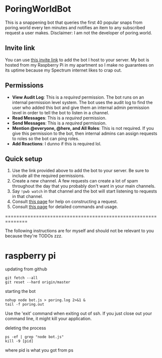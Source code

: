 # PoringWorldBot
 This is a snappening bot that queries the first 40 popular snaps from poring.world every ten minutes and notifies an item to any subscribed request a user makes. Disclaimer: I am not the developer of poring.world.

## Invite link
You can use [this invite link](https://discordapp.com/oauth2/authorize?client_id=597932863597576204&scope=bot&permissions=134336) to add the bot I host to your server. My bot is hosted from my Raspberry Pi in my apartment so I make no guarantees on its uptime because my Spectrum internet likes to crap out.

## Permissions
- **View Audit Log**: This is a *required* permission. The bot runs on an internal permission level system. The bot uses the audit log to find the user who added this bot and give them an internal admin permission level in order to tell the bot to listen in a channel. 
- **Read Messages**: This is a *required* permission.
- **Send Messages**: This is a *required* permission.
- **Mention @everyone, @here, and All Roles**: This is not required. If you give this permission to the bot, then internal admins can assign requests to roles so the bot can ping roles.
- **Add Reactions**: I dunno if this is required lol.

## Quick setup
1. Use the link provided above to add the bot to your server. Be sure to include all the required permissions.
2. Create a new channel. A few requests can create a lot of spam throughout the day that you probably don't want in your main channels.
3. Say `!pwb watch` in that channel and the bot will start listening to requests in that channel.
4. Consult [this page](https://github.com/theBowja/PoringWorldBot/wiki/Parameters-for-adding-a-request) for help on constructing a request.
5. Consult [this page](https://github.com/theBowja/PoringWorldBot/wiki/Command-reference) for detailed commands and usage.

==============================================================

The following instructions are for myself and should not be relevant to you because they're TODOs zzz.

# raspberry pi
updating from github
```
git fetch --all
git reset --hard origin/master
```
starting the bot
```
nohup node bot.js > poring.log 2>&1 &
tail -f poring.out
```
Use the 'exit' command when exiting out of ssh. If you just close out your command line, it might kill your application.

deleting the process
```
ps -ef | grep "node bot.js"
kill -9 [pid]
```
where pid is what you got from ps


